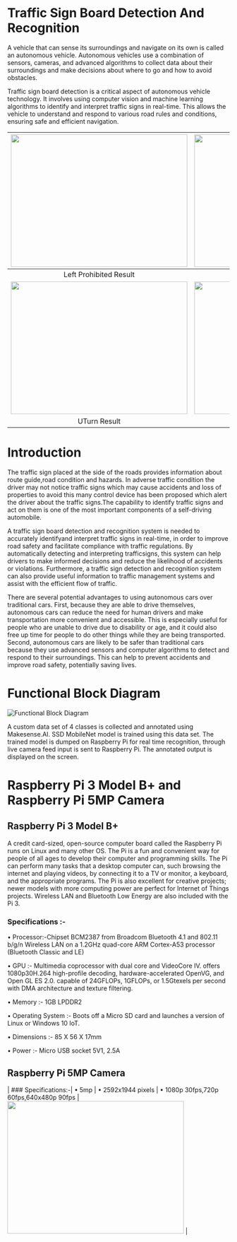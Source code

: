 # Traffic Sign Board Detection And Recognition

  A vehicle that can sense its surroundings and navigate on its own is called an autonomous vehicle. Autonomous vehicles use a combination of sensors, cameras, and advanced algorithms to collect data about their surroundings and make decisions about where to go and how to avoid obstacles.
  
  Traffic sign board detection is a critical aspect of autonomous vehicle technology. It involves using computer vision and machine learning algorithms to identify and interpret traffic signs in real-time. This allows the vehicle to understand and respond to various road rules and conditions, ensuring safe and efficient navigation.

| <img width="400" height="300" src="https://user-images.githubusercontent.com/79542776/227910492-d0be6e5a-11c6-47da-a858-4988d9d96ee2.png"> |<img width="400" height="300" src="https://user-images.githubusercontent.com/79542776/227911678-c3a93801-2683-42ca-bea9-b1f8446c314a.png"> |
|:---:|:---:|
|Left Prohibited Result|Right Prohibited Result|
| <img width="400" height="300" src="https://user-images.githubusercontent.com/79542776/227910727-c5c1c25f-88e0-4b1d-a195-f2b22f9a3d57.png"> |<img width="400" height="300" src="https://user-images.githubusercontent.com/79542776/227910752-23874b06-5d2c-4869-8662-99ee20154d6c.png">|
|UTurn Result|Three way junction Result|


# Introduction
The traffic sign placed at the side of the roads provides information about route guide,road condition and hazards. In adverse traffic condition the driver may not notice traffic signs which may cause accidents and loss of properties to avoid this many control device has been proposed which alert the driver about the traffic signs.The capability to identify traffic signs and act on them is one of the most important components of a self-driving
automobile.

A traffic sign board detection and recognition system is needed to accurately identifyand interpret traffic signs in real-time, in order to improve road safety and facilitate compliance with traffic regulations. By automatically detecting and interpreting trafficsigns, this system can help drivers to make informed decisions and reduce the likelihood of accidents or violations. Furthermore, a traffic sign detection and recognition system can also provide useful information to traffic management systems and assist with the efficient flow of traffic.

There are several potential advantages to using autonomous cars over traditional cars. First, because they are able to drive themselves, autonomous cars can reduce the need for human drivers and make transportation more convenient and accessible. This is especially useful for people who are unable to drive due to disability or age, and it could also free up time for people to do other things while they are being transported. Second, autonomous cars are likely to be safer than traditional cars because they use advanced sensors and computer algorithms to detect and respond to their surroundings. This can help to prevent accidents and improve road safety, potentially saving lives.

# Functional Block Diagram

![Functional Block Diagram](https://user-images.githubusercontent.com/126253486/227922964-ae2d8913-d776-4cf9-a4f8-20ca6ff66e57.png)

A custom data set of 4 classes is collected and annotated using Makesense.AI. SSD MobileNet model is trained using this data set. The trained model is dumped on Raspberry Pi for real time recognition, through live camera feed input is sent to Raspberry Pi. The annotated output is displayed on the screen.

# Raspberry Pi 3 Model B+ and Raspberry Pi 5MP Camera

## Raspberry Pi 3 Model B+
A credit card-sized, open-source computer board called the Raspberry Pi runs on Linux and many other OS. The Pi is a fun and convenient way for people of all ages to develop their computer and programming skills. The Pi can perform many tasks that a desktop computer can, such browsing the internet and playing videos, by connecting it to a TV or monitor, a keyboard, and the appropriate programs. The Pi is also excellent for creative projects; newer models with more computing power are perfect for Internet of Things projects. Wireless LAN and Bluetooth Low Energy are also included with the Pi 3.

### Specifications :-

• Processor:-Chipset BCM2387 from Broadcom Bluetooth 4.1 and 802.11 b/g/n Wireless LAN on a 1.2GHz quad-core ARM Cortex-A53 processor (Bluetooth Classic and LE)

• GPU :- Multimedia coprocessor with dual core and VideoCore IV. offers 1080p30H.264 high-profile decoding, hardware-accelerated OpenVG, and Open GL ES 2.0. capable of 24GFLOPs, 1GFLOPs, or 1.5Gtexels per second with DMA architecture and texture filtering.

• Memory :- 1GB LPDDR2

• Operating System :- Boots off a Micro SD card and launches a version of Linux or Windows 10 IoT.

• Dimensions :- 85 X 56 X 17mm

• Power :- Micro USB socket 5V1, 2.5A

## Raspberry Pi 5MP Camera
| ### Specifications:-| • 5mp | • 2592x1944 pixels | • 1080p 30fps,720p 60fps,640x480p 90fps |<img width="400" height="300" src="https://user-images.githubusercontent.com/79542776/228799483-5e93651a-08e5-44c4-a773-4b3ce368a276.png"> |



